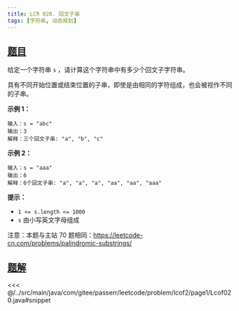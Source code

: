 ```yaml
---
title: LCR 020. 回文子串
tags: [字符串, 动态规划]
---
```



## [题目](https://leetcode.cn/problems/a7VOhD/)
给定一个字符串 `s` ，请计算这个字符串中有多少个回文子字符串。

具有不同开始位置或结束位置的子串，即使是由相同的字符组成，也会被视作不同的子串。

**示例 1：**

```
输入：s = "abc"
输出：3
解释：三个回文子串: "a", "b", "c"
```

**示例 2：**

```
输入：s = "aaa"
输出：6
解释：6个回文子串: "a", "a", "a", "aa", "aa", "aaa"
```

**提示：**

* `1 <= s.length <= 1000`
* `s` 由小写英文字母组成

注意：本题与主站 70 题相同：<https://leetcode-cn.com/problems/palindromic-substrings/>


## [题解](https://github.com/PasseRR/JavaLeetCode/blob/master/src/main/java/com/gitee/passerr/leetcode/problem/lcof2/page1/Lcof020.java)

<<< @/../src/main/java/com/gitee/passerr/leetcode/problem/lcof2/page1/Lcof020.java#snippet

